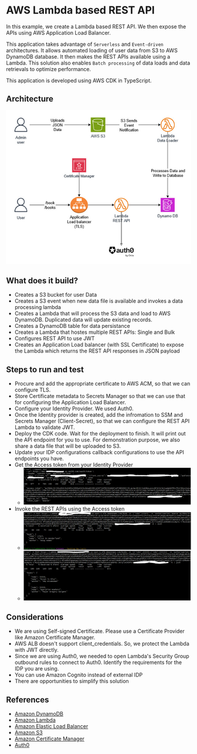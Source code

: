 # AWS Lambda based REST API
In this example, we create a Lambda based REST API.  We then expose the APIs using AWS Application Load Balancer.

This application takes advantage of `Serverless` and `Event-driven` architectures.  It allows automated loading of user data from S3 to AWS DynamoDB database.  It then makes the REST APIs available using a Lambda.  This solution also enables `Batch processing` of data loads and data retrievals to optimize performance.

This application is developed using AWS CDK in TypeScript.

## Architecture
![image](lambda-rest-api.jpg "Lambda REST API Architecture")

## What does it build?
* Creates a S3 bucket for user Data
* Creates a S3 event when new data file is available and invokes a data processing lambda
* Creates a Lambda that will process the S3 data and load to AWS DynamoDB.  Duplicated data will update existing records.
* Creates a DynamoDB table for data persistance
* Creates a Lambda that hostes multiple REST APIs: Single and Bulk
* Configures REST API to use JWT
* Creates an Application Load balancer (with SSL Certificate) to expose the Lambda which returns the REST API responses in JSON payload

## Steps to run and test
* Procure and add the appropriate certificate to AWS ACM, so that we can configure TLS.
* Store Certificate metadata to Secrets Manager so that we can use that for configuring the Application Load Balancer.
* Configure your Identity Provider.  We used Auth0.
* Once the Identity provider is created, add the infromation to SSM and Secrets Manager (Client-Secret), so that we can configure the REST API Lambda to validate JWT.
* Deploy the CDK code. Wait for the deployment to finish.  It will print out the API endpoint for you to use.  For demonstration purpose, we also share a data file that will be uploaded to S3.
* Update your IDP configurations callback configurations to use the API endpoints you have.
* Get the Access token from your Identity Provider
  * ![image](get-access-token.PNG "Example of fetching access token from Auth0")
* Invoke the REST APIs using the Access token
  * ![image](result.PNG "Example of a Single REST API Response")
  * ![image](batchResult.PNG "Example of a Batch REST API Response")

## Considerations
* We are using Self-signed Certificate.  Please use a Certificate Provider like Amazon Certificate Manager.
* AWS ALB doesn't support client_credentials. So, we protect the Lambda with JWT directly.
* Since we are using Auth0, we needed to open Lambda's Security Group outbound rules to connect to Auth0.  Identify the requirements for the IDP you are using.
* You can use Amazon Cognito instead of external IDP
* There are opportunities to simplify this solution

## References
* [Amazon DynamoDB](https://aws.amazon.com/pm/dynamodb/)
* [Amazon Lambda](https://aws.amazon.com/lambda/)
* [Amazon Elastic Load Balancer](https://aws.amazon.com/elasticloadbalancing/)
* [Amazon S3](https://aws.amazon.com/s3/)
* [Amazon Certificate Manager](https://aws.amazon.com/certificate-manager/)
* [Auth0](https://auth0.com)

